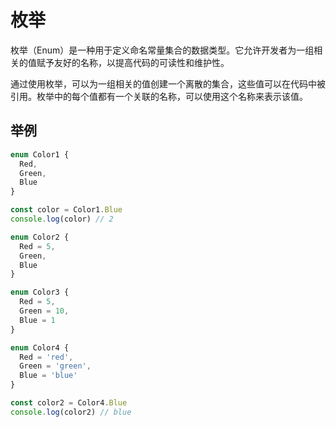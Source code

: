# 枚举

枚举（Enum）是一种用于定义命名常量集合的数据类型。它允许开发者为一组相关的值赋予友好的名称，以提高代码的可读性和维护性。

通过使用枚举，可以为一组相关的值创建一个离散的集合，这些值可以在代码中被引用。枚举中的每个值都有一个关联的名称，可以使用这个名称来表示该值。

## 举例

```javascript
enum Color1 {
  Red,
  Green,
  Blue
}

const color = Color1.Blue
console.log(color) // 2

enum Color2 {
  Red = 5,
  Green,
  Blue
}

enum Color3 {
  Red = 5,
  Green = 10,
  Blue = 1
}

enum Color4 {
  Red = 'red',
  Green = 'green',
  Blue = 'blue'
}

const color2 = Color4.Blue
console.log(color2) // blue
```
